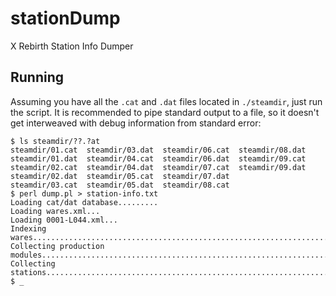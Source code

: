 # stationDump
X Rebirth Station Info Dumper

## Running
Assuming you have all the `.cat` and `.dat` files located in `./steamdir`, just run the script. It is recommended to
pipe standard output to a file, so it doesn't get interweaved with debug information from standard error:
```
$ ls steamdir/??.?at
steamdir/01.cat  steamdir/03.dat  steamdir/06.cat  steamdir/08.dat
steamdir/01.dat  steamdir/04.cat  steamdir/06.dat  steamdir/09.cat
steamdir/02.cat  steamdir/04.dat  steamdir/07.cat  steamdir/09.dat
steamdir/02.dat  steamdir/05.cat  steamdir/07.dat
steamdir/03.cat  steamdir/05.dat  steamdir/08.cat
$ perl dump.pl > station-info.txt
Loading cat/dat database.........
Loading wares.xml...
Loading 0001-L044.xml...
Indexing wares...................................................................
Collecting production modules........................................................................
Collecting stations...............................................................
$ _
```
